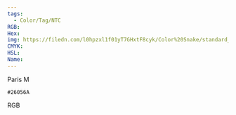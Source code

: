```yaml
---
tags:
  - Color/Tag/NTC
RGB:
Hex:
img: https://filedn.com/l0hpzxl1f01yT7GHxtF8cyk/Color%20Snake/standard_csv_to_svg/%23/26056A.svg
CMYK:
HSL:
Name:
---
```

Paris M
```palette
#26056A
```
RGB
